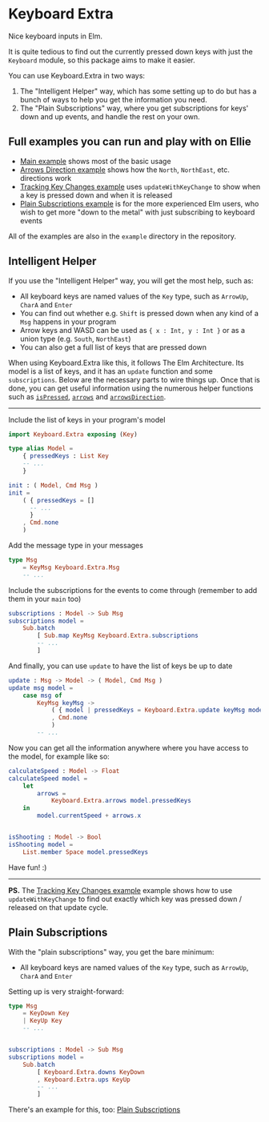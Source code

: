 # Keyboard Extra

Nice keyboard inputs in Elm.

It is quite tedious to find out the currently pressed down keys with just the `Keyboard` module, so this package aims to make it easier.

You can use Keyboard.Extra in two ways:

1. The "Intelligent Helper" way, which has some setting up to do but has a bunch of ways to help you get the information you need.
2. The "Plain Subscriptions" way, where you get subscriptions for keys' down and up events, and handle the rest on your own.


## Full examples you can run and play with on Ellie

- [Main example](https://ellie-app.com/35nXQ7RH9Pfa1/1) shows most of the basic usage
- [Arrows Direction example](https://ellie-app.com/35nZJ9mySNja1/1) shows how the `North`, `NorthEast`, etc. directions work
- [Tracking Key Changes example](https://ellie-app.com/35p38pmpWHda1/0) uses `updateWithKeyChange` to show when a key is pressed down and when it is released
- [Plain Subscriptions example](https://ellie-app.com/35p4fKmqrtwa1/0) is for the more experienced Elm users, who wish to get more "down to the metal" with just subscribing to keyboard events

All of the examples are also in the `example` directory in the repository.


## Intelligent Helper

If you use the "Intelligent Helper" way, you will get the most help, such as:

- All keyboard keys are named values of the `Key` type, such as `ArrowUp`, `CharA` and `Enter`
- You can find out whether e.g. `Shift` is pressed down when any kind of a `Msg` happens in your program
- Arrow keys and WASD can be used as `{ x : Int, y : Int }` or as a union type (e.g. `South`, `NorthEast`)
- You can also get a full list of keys that are pressed down

When using Keyboard.Extra like this, it follows The Elm Architecture. Its model is a list of keys, and it has an `update` function and some `subscriptions`. Below are the necessary parts to wire things up. Once that is done, you can get useful information using the numerous helper functions such as [`isPressed`](http://package.elm-lang.org/packages/ohanhi/keyboard-extra/latest/Keyboard-Extra#isPressed), [`arrows`](http://package.elm-lang.org/packages/ohanhi/keyboard-extra/latest/Keyboard-Extra#arrows) and [`arrowsDirection`](http://package.elm-lang.org/packages/ohanhi/keyboard-extra/latest/Keyboard-Extra#arrowsDirection).

------

Include the list of keys in your program's model

```elm
import Keyboard.Extra exposing (Key)

type alias Model =
    { pressedKeys : List Key
    -- ...
    }

init : ( Model, Cmd Msg )
init =
    ( { pressedKeys = []
      -- ...
      }
    , Cmd.none
    )
```


Add the message type in your messages

```elm
type Msg
    = KeyMsg Keyboard.Extra.Msg
    -- ...
```

Include the subscriptions for the events to come through (remember to add them in your `main` too)

```elm
subscriptions : Model -> Sub Msg
subscriptions model =
    Sub.batch
        [ Sub.map KeyMsg Keyboard.Extra.subscriptions
        -- ...
        ]

```


And finally, you can use `update` to have the list of keys be up to date

```elm
update : Msg -> Model -> ( Model, Cmd Msg )
update msg model =
    case msg of
        KeyMsg keyMsg ->
            ( { model | pressedKeys = Keyboard.Extra.update keyMsg model.pressedKeys }
            , Cmd.none
            )
        -- ...
```

Now you can get all the information anywhere where you have access to the model, for example like so:

```elm
calculateSpeed : Model -> Float
calculateSpeed model =
    let
        arrows =
            Keyboard.Extra.arrows model.pressedKeys
    in
        model.currentSpeed + arrows.x


isShooting : Model -> Bool
isShooting model =
    List.member Space model.pressedKeys
```


Have fun! :)

---

**PS.** The [Tracking Key Changes example](https://ellie-app.com/tYS3vBzTTTa1/0) example shows how to use `updateWithKeyChange` to find out exactly which key was pressed down / released on that update cycle.


## Plain Subscriptions

With the "plain subscriptions" way, you get the bare minimum:

- All keyboard keys are named values of the `Key` type, such as `ArrowUp`, `CharA` and `Enter`

Setting up is very straight-forward:

```elm
type Msg
    = KeyDown Key
    | KeyUp Key
    -- ...


subscriptions : Model -> Sub Msg
subscriptions model =
    Sub.batch
        [ Keyboard.Extra.downs KeyDown
        , Keyboard.Extra.ups KeyUp
        -- ...
        ]
```

There's an example for this, too: [Plain Subscriptions](https://github.com/ohanhi/keyboard-extra/blob/master/example/PlainSubscriptions.elm)
